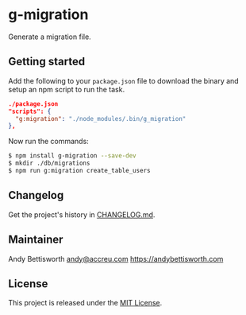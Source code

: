# g-migration

Generate a migration file.

## Getting started

Add the following to your `package.json` file to download the binary and
setup an npm script to run the task.

```json
./package.json
"scripts": {
  "g:migration": "./node_modules/.bin/g_migration"
},
```

Now run the commands:

```bash
$ npm install g-migration --save-dev
$ mkdir ./db/migrations
$ npm run g:migration create_table_users
```

## Changelog

Get the project's history in [CHANGELOG.md](CHANGELOG.md).

## Maintainer

Andy Bettisworth <andy@accreu.com> https://andybettisworth.com

## License

This project is released under the [MIT License](LICENSE.txt).
